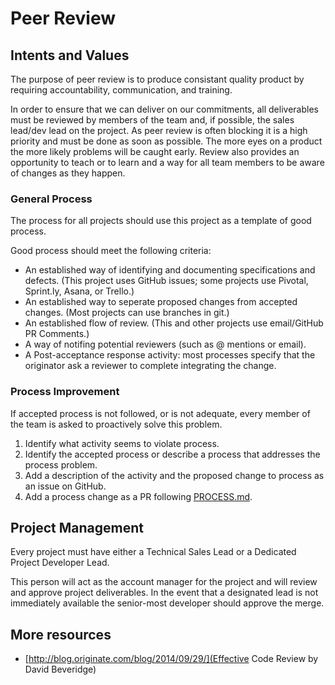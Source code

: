 # Peer Review
## Intents and Values
The purpose of peer review is to produce consistant quality product by requiring accountability, communication, and training.

In order to ensure that we can deliver on our commitments, all deliverables must be reviewed by members of the team and, if possible, the sales lead/dev lead on the project.  As peer review is often blocking it is a high priority and must be done as soon as possible.  The more eyes on a product the more likely problems will be caught early.  Review also provides an opportunity to teach or to learn and a way for all team members to be aware of changes as they happen.  

### General Process
The process for all projects should use this project as a template of good process.

Good process should meet the following criteria:

- An established way of identifying and documenting specifications and defects.  (This project uses GitHub issues; some projects use Pivotal, Sprint.ly, Asana, or Trello.)
- An established way to seperate proposed changes from accepted changes.  (Most projects can use branches in git.)
- An established flow of review.  (This and other projects use email/GitHub PR Comments.)
- A way of notifing potential reviewers (such as @ mentions or email).
- A Post-acceptance response activity: most processes specify that the originator ask a reviewer to complete integrating the change.

### Process Improvement
If accepted process is not followed, or is not adequate, every member of the team is asked to proactively solve this problem.

1. Identify what activity seems to violate process.
2. Identify the accepted process or describe a process that addresses the process problem.
3. Add a description of the activity and the proposed change to process as an issue on GitHub.
4. Add a process change as a PR following [PROCESS.md](PROCESS.md).


## Project Management
Every project must have either a Technical Sales Lead or a Dedicated Project Developer Lead.

This person will act as the account manager for the project and will review and approve project deliverables.  In the event that a designated lead is not immediately available the senior-most developer should approve the merge.

## More resources

 - [http://blog.originate.com/blog/2014/09/29/](Effective Code Review by David Beveridge)
